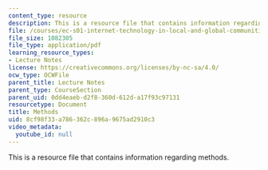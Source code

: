 ```yaml
---
content_type: resource
description: This is a resource file that contains information regarding methods.
file: /courses/ec-s01-internet-technology-in-local-and-global-communities-spring-2005-summer-2005/8cf98f33a786362c896a9675ad2910c3_MITEC_S01S05_l06_methods.pdf
file_size: 1082305
file_type: application/pdf
learning_resource_types:
- Lecture Notes
license: https://creativecommons.org/licenses/by-nc-sa/4.0/
ocw_type: OCWFile
parent_title: Lecture Notes
parent_type: CourseSection
parent_uid: 0dd4eaeb-d2f8-360d-612d-a17f93c97131
resourcetype: Document
title: Methods
uid: 8cf98f33-a786-362c-896a-9675ad2910c3
video_metadata:
  youtube_id: null
---
```

This is a resource file that contains information regarding methods.